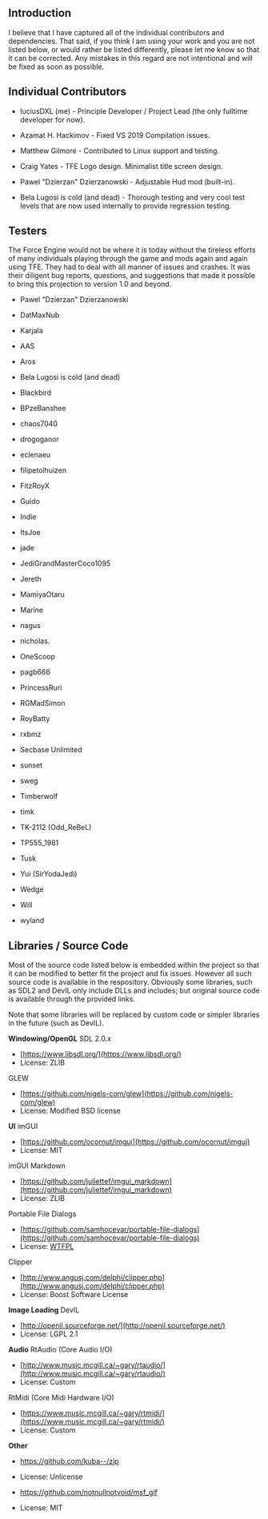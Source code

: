 ## Introduction
I believe that I have captured all of the individual contributors and dependencies. That said, if you think I am using your work and you are not listed below, or would rather be listed differently, please let me know so that it can be corrected. Any mistakes in this regard are not intentional and will be fixed as soon as possible.

## Individual Contributors
- luciusDXL (me) - Principle Developer / Project Lead (the only fulltime developer for now).
- Azamat H. Hackimov - Fixed VS 2019 Compilation issues.
- Matthew Gilmore - Contributed to Linux support and testing.

- Craig Yates - TFE Logo design. Minimalist title screen design.
- Pawel "Dzierzan" Dzierzanowski - Adjustable Hud mod (built-in).
- Bela Lugosi is cold (and dead) - Thorough testing and very cool test levels that are now used internally to provide regression testing.

## Testers
The Force Engine would not be where it is today without the tireless efforts of many individuals playing through the game and mods again and again using TFE. They had to deal with all manner of issues and crashes. It was their diligent bug reports, questions, and suggestions that made it possible to bring this projection to version 1.0 and beyond.

- Pawel "Dzierzan" Dzierzanowski
- DatMaxNub
- Karjala

- AAS
- Aros
- Bela Lugosi is cold (and dead)
- Blackbird
- BPzeBanshee
- chaos7040
- drogoganor
- eclenaeu
- filipetolhuizen
- FitzRoyX
- Guido
- Indie
- ItsJoe
- jade
- JediGrandMasterCoco1095
- Jereth
- MamiyaOtaru
- Marine
- nagus
- nicholas.
- OneScoop
- pagb666
- PrincessRuri
- RGMadSimon
- RoyBatty
- rxbmz
- Secbase Unlimited
- sunset
- sweg
- Timberwolf
- timk
- TK-2112 (Odd_ReBeL)
- TP555_1981
- Tusk
- Yui (SirYodaJedi)
- Wedge
- Will
- wyland

## Libraries / Source Code
Most of the source code listed below is embedded within the project so that it can be modified to better fit the project and fix issues. However all such source code is available in the respository. Obviously some libraries, such as SDL2 and DevIL only include DLLs and includes; but original source code is available through the provided links.

Note that some libraries will be replaced by custom code or simpler libraries in the future (such as DevIL).

**Windowing/OpenGL**
SDL 2.0.x
- [https://www.libsdl.org/](https://www.libsdl.org/)
- License: ZLIB

GLEW
- [https://github.com/nigels-com/glew](https://github.com/nigels-com/glew)
- License: Modified BSD license

**UI**
imGUI
- [https://github.com/ocornut/imgui](https://github.com/ocornut/imgui)
- License: MIT

imGUI Markdown
- [https://github.com/juliettef/imgui_markdown](https://github.com/juliettef/imgui_markdown)
- License: ZLIB

Portable File Dialogs
- [https://github.com/samhocevar/portable-file-dialogs](https://github.com/samhocevar/portable-file-dialogs)
- License: [WTFPL](https://github.com/samhocevar/portable-file-dialogs/blob/master/COPYING)

Clipper
- [http://www.angusj.com/delphi/clipper.php](http://www.angusj.com/delphi/clipper.php)
- License: Boost Software License

**Image Loading**
DevIL
- [http://openil.sourceforge.net/](http://openil.sourceforge.net/)
- License: LGPL 2.1

**Audio**
RtAudio (Core Audio I/O)
- [http://www.music.mcgill.ca/~gary/rtaudio/](http://www.music.mcgill.ca/~gary/rtaudio/)
- License: Custom

RtMidi (Core Midi Hardware I/O)
- [https://www.music.mcgill.ca/~gary/rtmidi/](https://www.music.mcgill.ca/~gary/rtmidi/)
- License: Custom

**Other**
- https://github.com/kuba--/zip
- License: Unlicense

- https://github.com/notnullnotvoid/msf_gif
- License: MIT
